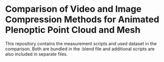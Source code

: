 # Comparison of Video and Image Compression Methods for Animated Plenoptic Point Cloud and Mesh
This repository contains the measurement scripts and used dataset in the comparison. Both are bundled in the .blend file and additional scripts are also included in separate files.

